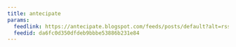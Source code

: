 ```yaml
---
title: antecipate
params:
  feedlink: https://antecipate.blogspot.com/feeds/posts/default?alt=rss
  feedid: da6fc0d350dfdeb9bbbe53886b231e84
---
```

